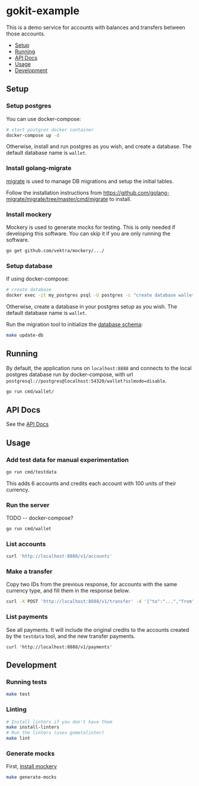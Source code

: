 # gokit-example

This is a demo service for accounts with balances and transfers between those accounts.

<!-- MarkdownTOC levels="1,2" -->

- [Setup](#setup)
- [Running](#running)
- [API Docs](#api-docs)
- [Usage](#usage)
- [Development](#development)

<!-- /MarkdownTOC -->

## Setup

### Setup postgres

You can use docker-compose:

```sh
# start postgres docker container
docker-compose up -d
```

Otherwise, install and run postgres as you wish, and create a database.
The default database name is `wallet`.

### Install golang-migrate

[migrate](https://github.com/golang-migrate/migrate) is used to manage DB migrations and setup the initial tables.

Follow the installation instructions from https://github.com/golang-migrate/migrate/tree/master/cmd/migrate to install.

### Install mockery

Mockery is used to generate mocks for testing. This is only needed if developing this software. You can skip it if you are only running the software.

```sh
go get github.com/vektra/mockery/.../
```

### Setup database

If using docker-compose:

```sh
# create database
docker exec -it my_postgres psql -U postgres -c "create database wallet" 
```

Otherwise, create a database in your postgres setup as you wish. The default
database name is `wallet`.

Run the migration tool to initialize the [database schema](./migrations/1_init.up.sql):

```sh
make update-db
```

## Running

By default, the application runs on `localhost:8888` and connects to the local postgres database run by docker-compose, with url `postgresql://postgres@localhost:54320/wallet?sslmode=disable`.

```sh
go run cmd/wallet/
```

## API Docs

See the [API Docs](./API.md)

## Usage

### Add test data for manual experimentation

```sh
go run cmd/testdata
```

This adds 6 accounts and credits each account with 100 units of their currency.

### Run the server

TODO -- docker-compose?

```sh
go run cmd/wallet
```

### List accounts

```sh
curl 'http://localhost:8888/v1/accounts'
```

### Make a transfer

Copy two IDs from the previous response, for accounts with the same currency type, and fill them in the response below.

```sh
curl -X POST 'http://localhost:8888/v1/transfer' -d '{"to":"...","from":"...","amount":"1.23"}'
```

### List payments

See all payments. It will include the original credits to the accounts created by the `testdata` tool, and the new transfer payments.

```
curl 'http://localhost:8888/v1/payments'
```

## Development

### Running tests

```sh
make test
```

### Linting

```sh
# Install linters if you don't have them
make install-linters
# Run the linters (uses gometalinter)
make lint
```

### Generate mocks

First, [install mockery](#install-mockery)

```sh
make generate-mocks
```
